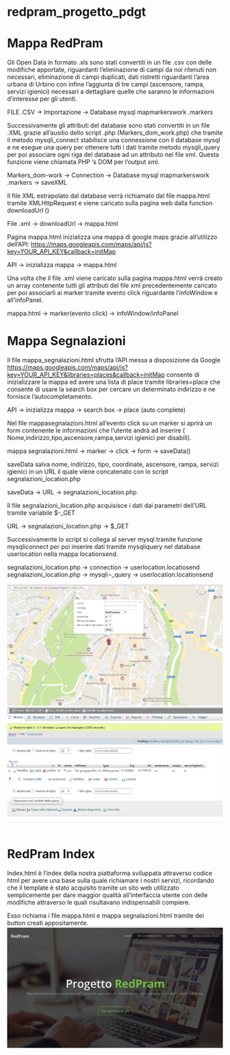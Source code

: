 # redpram_progetto_pdgt
# Mappa RedPram 

Gli Open Data in formato .xls sono stati convertiti in un file .csv  con delle modifiche apportate, riguardanti l’eliminazione di campi da noi ritenuti non necessari, eliminazione di campi duplicati, dati ristretti riguardanti l’area urbana di Urbino con infine l’aggiunta di tre campi (ascensore, rampa, servizi igienici) necessari a dettagliare quelle che saranno le informazioni d’interesse per gli utenti.

FILE .CSV -> Importazione -> Database mysql mapmarkerswork .markers

Successivamente gli attributi del database sono stati convertiti in un file .XML grazie all’ausilio dello script .php (Markers_dom_work.php) che tramite il metodo mysqli_connect stabilisce una connessione con il database mysql e ne esegue una query per ottenere tutti i dati tramite metodo mysqli_query per poi associare ogni riga del database ad un attributo nel file xml. Questa funzione viene chiamata PHP ‘s DOM per l’output xml. 

Markers_dom-work -> Connection -> Database mysql mapmarkerswork .markers -> saveXML


Il file XML estrapolato dal database verrà richiamato dal file mappa.html tramite XMLHttpRequest e viene  caricato sulla pagina web dalla function  downloadUrl () 

File .xml -> downloadUrl -> mappa.html

Pagina mappa.html inizializza una mappa di google maps grazie all’utilizzo dell’API: https://maps.googleapis.com/maps/api/js?key=YOUR_API_KEY&callback=initMap

API -> inizializza mappa -> mappa.html


Una volta che il file .xml viene caricato sulla pagina mappa.html verrà creato un array contenente tutti gli attributi del file xml precedentemente caricato per poi associarli ai marker tramite evento click riguardante l’infoWindow e  all’infoPanel.  

mappa.html -> marker(evento click) -> infoWindow/infoPanel 


# Mappa Segnalazioni

Il file mappa_segnalazioni.html sfrutta l’API messa a disposizione da Google
https://maps.googleapis.com/maps/api/js?key=YOUR_API_KEY&libraries=places&callback=initMap 
consente di inizializzare la mappa ed avere una lista di place tramite libraries=place che consente di usare la search box per cercare un determinato indirizzo e ne fornisce l’autocompletamento.

API -> inizializza mappa -> search box -> place (auto complete)

Nel file mappasegnalazioni.html all’evento click su un marker si aprirà un form contenente le informazioni che l’utente andrà ad inserire ( Nome,indirizzo,tipo,ascensore,rampa,servizi igienici per disabili).

mappa segnalazioni.html -> marker -> click -> form -> saveData()

saveData salva nome, indirizzo, tipo, coordinate, ascensore, rampa, servizi igienici in un URL il quale viene concatenato con lo script segnalazioni_location.php

saveData -> URL -> segnalazioni_location.php


Il file segnalazioni_location.php acquisisce i dati dai parametri dell’URL tramite variabile $-_GET 

URL -> segnalazioni_location.php -> $_GET 

Successivamente lo script si collega al server mysql tramite funzione mysqliconnect per poi inserire dati tramite mysqliquery nel database userlocation nella mappa locationsend.

segnalazioni_location.php -> connection -> userlocation.locatiosend 
segnalazioni_location.php -> mysqli¬_query -> userlocation.locationsend 

<img src="screen/segnalazioni.png">
<img src="screen/db_segnalazioni.png">

# RedPram Index

Index.html è l’index della nostra piattaforma sviluppata attraverso codice html per avere una base sulla quale richiamare i nostri servizi, ricordando che il template è stato acquisito tramite un sito web utilizzato semplicemente per dare maggior qualità all’interfaccia utente con delle modifiche attraverso le quali risultavano indispensabili compiere. 

Esso richiama i file mappa.html  e mappa segnalazioni.html tramite dei button creati appositamente.
<img src="screen/redpram1.png">

